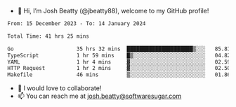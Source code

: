 - 👋 Hi, I’m Josh Beatty (@jbeatty88), welcome to my GitHub profile!

<!--START_SECTION:waka-->

```txt
From: 15 December 2023 - To: 14 January 2024

Total Time: 41 hrs 25 mins

Go                    35 hrs 32 mins  █████████████████████▒░░░   85.81 %
TypeScript            1 hr 59 mins    █▒░░░░░░░░░░░░░░░░░░░░░░░   04.82 %
YAML                  1 hr 4 mins     ▓░░░░░░░░░░░░░░░░░░░░░░░░   02.59 %
HTTP Request          1 hr 2 mins     ▓░░░░░░░░░░░░░░░░░░░░░░░░   02.50 %
Makefile              46 mins         ▒░░░░░░░░░░░░░░░░░░░░░░░░   01.86 %
```

<!--END_SECTION:waka-->

- 💞️ I would love to collaborate!
- 📫 You can reach me at josh.beatty@softwaresugar.com

<!---
jbeatty88/jbeatty88 is a ✨ special ✨ repository because its `README.md` (this file) appears on your GitHub profile.
You can click the Preview link to take a look at your changes.
--->

